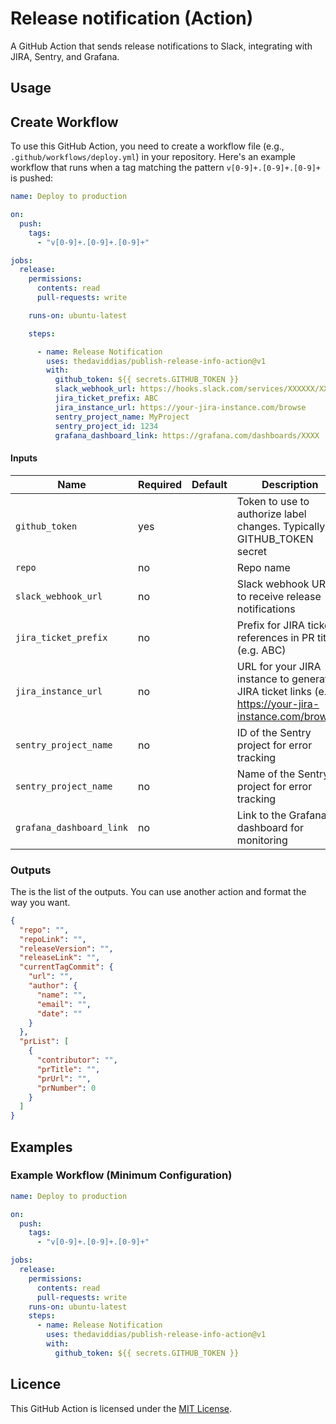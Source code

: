 # Release notification (Action)

A GitHub Action that sends release notifications to Slack, integrating with JIRA, Sentry, and Grafana.

## Usage

## Create Workflow

To use this GitHub Action, you need to create a workflow file (e.g., ``.github/workflows/deploy.yml``) in your repository. Here's an example workflow that runs when a tag matching the pattern `v[0-9]+.[0-9]+.[0-9]+` is pushed:

```yaml
name: Deploy to production

on:
  push:
    tags:
      - "v[0-9]+.[0-9]+.[0-9]+"

jobs:
  release:
    permissions:
      contents: read
      pull-requests: write

    runs-on: ubuntu-latest

    steps:

      - name: Release Notification
        uses: thedaviddias/publish-release-info-action@v1
        with:
          github_token: ${{ secrets.GITHUB_TOKEN }}
          slack_webhook_url: https://hooks.slack.com/services/XXXXXX/XXXXX/XXXXXXX
          jira_ticket_prefix: ABC
          jira_instance_url: https://your-jira-instance.com/browse
          sentry_project_name: MyProject
          sentry_project_id: 1234
          grafana_dashboard_link: https://grafana.com/dashboards/XXXX
```

#### Inputs

| Name                     | Required | Default | Description                                                                                           |
| ------------------------ | -------- | ------- | ----------------------------------------------------------------------------------------------------- |
| `github_token`           | yes      |         | Token to use to authorize label changes. Typically the GITHUB_TOKEN secret                            |
| `repo`                   | no       |         | Repo name                                                                                             |
| `slack_webhook_url`      | no       |         | Slack webhook URL to receive release notifications                                                    |
| `jira_ticket_prefix`     | no       |         | Prefix for JIRA ticket references in PR titles (e.g. ABC)                                             |
| `jira_instance_url`      | no       |         | URL for your JIRA instance to generate JIRA ticket links (e.g. https://your-jira-instance.com/browse) |
| `sentry_project_name`    | no       |         | ID of the Sentry project for error tracking                                                           |
| `sentry_project_name`    | no       |         | Name of the Sentry project for error tracking                                                         |
| `grafana_dashboard_link` | no       |         | Link to the Grafana dashboard for monitoring                                                          |


### Outputs

The is the list of the outputs. You can use another action and format the way you want.


```json
{
  "repo": "",
  "repoLink": "",
  "releaseVersion": "",
  "releaseLink": "",
  "currentTagCommit": {
    "url": "",
    "author": {
      "name": "",
      "email": "",
      "date": ""
    }
  },
  "prList": [
    {
      "contributor": "",
      "prTitle": "",
      "prUrl": "",
      "prNumber": 0
    }
  ]
}
```

## Examples

### Example Workflow (Minimum Configuration)

```yaml
name: Deploy to production

on:
  push:
    tags:
      - "v[0-9]+.[0-9]+.[0-9]+"

jobs:
  release:
    permissions:
      contents: read
      pull-requests: write
    runs-on: ubuntu-latest
    steps:
      - name: Release Notification
        uses: thedaviddias/publish-release-info-action@v1
        with:
          github_token: ${{ secrets.GITHUB_TOKEN }}

```

## Licence

This GitHub Action is licensed under the [MIT License](./LICENSE).
